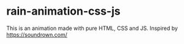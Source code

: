 # rain-animation-css-js
This is an animation made with pure HTML, CSS and JS.
Inspired by https://soundrown.com/

